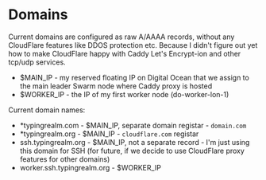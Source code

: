 # Domains

Current domains are configured as raw A/AAAA records, without any CloudFlare features like DDOS protection etc. Because I didn't figure out yet how to make CloudFlare happy with Caddy Let's Encrypt-ion and other tcp/udp services.

- $MAIN_IP - my reserved floating IP on Digital Ocean that we assign to the main leader Swarm node where Caddy proxy is hosted
- $WORKER_IP - the IP of my first worker node (do-worker-lon-1)

Current domain names:

- *typingrealm.com - $MAIN_IP, separate domain registar - `domain.com`
- *typingrealm.org - $MAIN_IP - `cloudflare.com` registar
- ssh.typingrealm.org - $MAIN_IP, not a separate record - I'm just using this domain for SSH (for future, if we decide to use CloudFlare proxy features for other domains)
- worker.ssh.typingrealm.org - $WORKER_IP